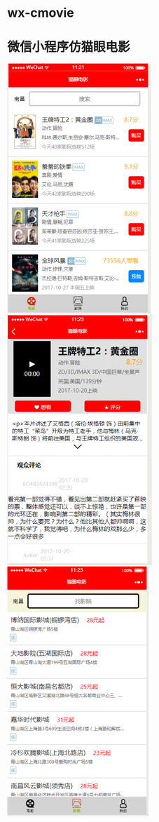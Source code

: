 # wx-cmovie
微信小程序仿猫眼电影
===
![image](https://github.com/LeePty/wx-cmovie/blob/master/pc/movielist.png)
![image](https://github.com/LeePty/wx-cmovie/blob/master/pc/moviedetail.png)
![image](https://github.com/LeePty/wx-cmovie/blob/master/pc/cinemalist.png)
